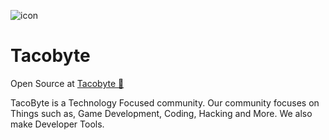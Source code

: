 ![icon](https://cdn.discordapp.com/icons/705392042343399424/9fe27c2ec4b3e95079ebf9b8be166fa4.webp)

# Tacobyte
Open Source at [Tacobyte 💙](https://github.com/Team-Tacobyte)

TacoByte is a Technology Focused community. Our community focuses on Things such as, Game Development, Coding, Hacking and More. We also make Developer Tools.
